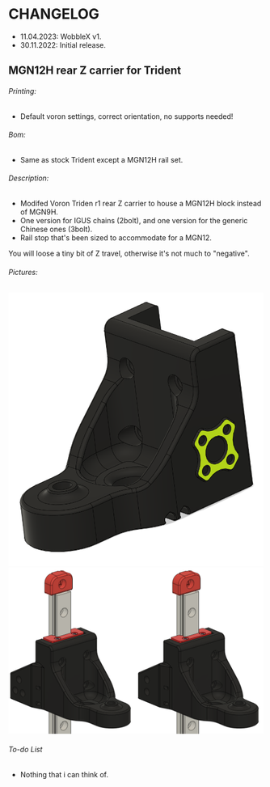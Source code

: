 # CHANGELOG
- 11.04.2023: WobbleX v1.
- 30.11.2022: Initial release.

## MGN12H rear Z carrier for Trident

###### Printing:
- Default voron settings, correct orientation, no supports needed!

###### Bom:
- Same as stock Trident except a MGN12H rail set.

###### Description:
- Modifed Voron Triden r1 rear Z carrier to house a MGN12H block instead of MGN9H.
- One version for IGUS chains (2bolt), and one version for the generic Chinese ones (3bolt).
- Rail stop that's been sized to accommodate for a MGN12.

You will loose a tiny bit of Z travel, otherwise it's not much to "negative".

###### Pictures:
![](./pics/WobbleX-MGN12H-v1.png)
![](./pics/1.png)

###### To-do List
- Nothing that i can think of.
